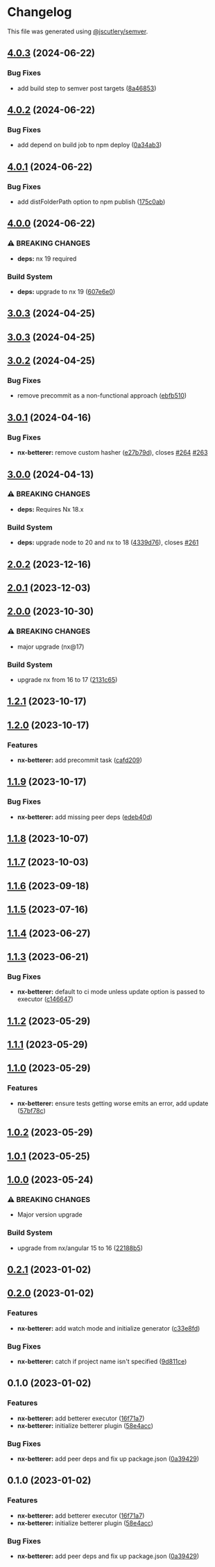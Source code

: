 # Changelog

This file was generated using [@jscutlery/semver](https://github.com/jscutlery/semver).

## [4.0.3](https://github.com/spaceribs/spaceribs/compare/nx-betterer-4.0.2...nx-betterer-4.0.3) (2024-06-22)


### Bug Fixes

* add build step to semver post targets ([8a46853](https://github.com/spaceribs/spaceribs/commit/8a468530a03c6fcdbcdec116a48514984bd05221))

## [4.0.2](https://github.com/spaceribs/spaceribs/compare/nx-betterer-4.0.1...nx-betterer-4.0.2) (2024-06-22)


### Bug Fixes

* add depend on build job to npm deploy ([0a34ab3](https://github.com/spaceribs/spaceribs/commit/0a34ab34299e5e0370c854b6a47f1962c991372d))

## [4.0.1](https://github.com/spaceribs/spaceribs/compare/nx-betterer-4.0.0...nx-betterer-4.0.1) (2024-06-22)


### Bug Fixes

* add distFolderPath option to npm publish ([175c0ab](https://github.com/spaceribs/spaceribs/commit/175c0abbc07a8c049dd0c1a0a3c4c0e7c83df8ee))

## [4.0.0](https://github.com/spaceribs/spaceribs/compare/nx-betterer-3.0.3...nx-betterer-4.0.0) (2024-06-22)


### ⚠ BREAKING CHANGES

* **deps:** nx 19 required

### Build System

* **deps:** upgrade to nx 19 ([607e6e0](https://github.com/spaceribs/spaceribs/commit/607e6e086530bc73907a0ce465a3b00d58691871))

## [3.0.3](https://github.com/spaceribs/spaceribs/compare/nx-betterer-3.0.2...nx-betterer-3.0.3) (2024-04-25)

## [3.0.3](https://github.com/spaceribs/spaceribs/compare/nx-betterer-3.0.2...nx-betterer-3.0.3) (2024-04-25)

## [3.0.2](https://github.com/spaceribs/spaceribs/compare/nx-betterer-3.0.1...nx-betterer-3.0.2) (2024-04-25)


### Bug Fixes

* remove precommit as a non-functional approach ([ebfb510](https://github.com/spaceribs/spaceribs/commit/ebfb510f4152445032d8726f57b8a7c705d6aec5))

## [3.0.1](https://github.com/spaceribs/spaceribs/compare/nx-betterer-3.0.0...nx-betterer-3.0.1) (2024-04-16)


### Bug Fixes

* **nx-betterer:** remove custom hasher ([e27b79d](https://github.com/spaceribs/spaceribs/commit/e27b79da33b82d44be53b1e86db4c02f4210c2cd)), closes [#264](https://github.com/spaceribs/spaceribs/issues/264) [#263](https://github.com/spaceribs/spaceribs/issues/263)

## [3.0.0](https://github.com/spaceribs/spaceribs/compare/nx-betterer-2.0.2...nx-betterer-3.0.0) (2024-04-13)


### ⚠ BREAKING CHANGES

* **deps:** Requires Nx 18.x

### Build System

* **deps:** upgrade node to 20 and nx to 18 ([4339d76](https://github.com/spaceribs/spaceribs/commit/4339d76c0742f05862ce1d814035ce9abb885ded)), closes [#261](https://github.com/spaceribs/spaceribs/issues/261)

## [2.0.2](https://github.com/spaceribs/spaceribs/compare/nx-betterer-2.0.1...nx-betterer-2.0.2) (2023-12-16)

## [2.0.1](https://github.com/spaceribs/spaceribs/compare/nx-betterer-2.0.0...nx-betterer-2.0.1) (2023-12-03)

## [2.0.0](https://github.com/spaceribs/spaceribs/compare/nx-betterer-1.2.1...nx-betterer-2.0.0) (2023-10-30)


### ⚠ BREAKING CHANGES

* major upgrade (nx@17)

### Build System

* upgrade nx from 16 to 17 ([2131c65](https://github.com/spaceribs/spaceribs/commit/2131c6513226dfde256cf2eea6dac30f04ff551e))

## [1.2.1](https://github.com/spaceribs/spaceribs/compare/nx-betterer-1.2.0...nx-betterer-1.2.1) (2023-10-17)

## [1.2.0](https://github.com/spaceribs/spaceribs/compare/nx-betterer-1.1.9...nx-betterer-1.2.0) (2023-10-17)


### Features

* **nx-betterer:** add precommit task ([cafd209](https://github.com/spaceribs/spaceribs/commit/cafd209c1435aefe30bbfdd1f87e2eca2dafe1fa))

## [1.1.9](https://github.com/spaceribs/spaceribs/compare/nx-betterer-1.1.8...nx-betterer-1.1.9) (2023-10-17)


### Bug Fixes

* **nx-betterer:** add missing peer deps ([edeb40d](https://github.com/spaceribs/spaceribs/commit/edeb40d86e1e6af596984017a719be0b9172bc71))

## [1.1.8](https://github.com/spaceribs/spaceribs/compare/nx-betterer-1.1.7...nx-betterer-1.1.8) (2023-10-07)

## [1.1.7](https://github.com/spaceribs/spaceribs/compare/nx-betterer-1.1.6...nx-betterer-1.1.7) (2023-10-03)

## [1.1.6](https://github.com/spaceribs/spaceribs/compare/nx-betterer-1.1.5...nx-betterer-1.1.6) (2023-09-18)

## [1.1.5](https://github.com/spaceribs/spaceribs/compare/nx-betterer-1.1.4...nx-betterer-1.1.5) (2023-07-16)

## [1.1.4](https://github.com/spaceribs/spaceribs/compare/nx-betterer-1.1.3...nx-betterer-1.1.4) (2023-06-27)

## [1.1.3](https://github.com/spaceribs/spaceribs/compare/nx-betterer-1.1.2...nx-betterer-1.1.3) (2023-06-21)


### Bug Fixes

* **nx-betterer:** default to ci mode unless update option is passed to executor ([c146647](https://github.com/spaceribs/spaceribs/commit/c146647366306ad7adbcc972d8c223b114021d84))

## [1.1.2](https://github.com/spaceribs/spaceribs/compare/nx-betterer-1.1.1...nx-betterer-1.1.2) (2023-05-29)

## [1.1.1](https://github.com/spaceribs/spaceribs/compare/nx-betterer-1.1.0...nx-betterer-1.1.1) (2023-05-29)

## [1.1.0](https://github.com/spaceribs/spaceribs/compare/nx-betterer-1.0.2...nx-betterer-1.1.0) (2023-05-29)


### Features

* **nx-betterer:** ensure tests getting worse emits an error, add update ([57bf78c](https://github.com/spaceribs/spaceribs/commit/57bf78cd18b0d7d5b4d06e798028efd743959291))

## [1.0.2](https://github.com/spaceribs/spaceribs/compare/nx-betterer-1.0.1...nx-betterer-1.0.2) (2023-05-29)

## [1.0.1](https://github.com/spaceribs/spaceribs/compare/nx-betterer-1.0.0...nx-betterer-1.0.1) (2023-05-25)

## [1.0.0](https://github.com/spaceribs/spaceribs/compare/nx-betterer-0.2.1...nx-betterer-1.0.0) (2023-05-24)


### ⚠ BREAKING CHANGES

* Major version upgrade

### Build System

* upgrade from nx/angular 15 to 16 ([22188b5](https://github.com/spaceribs/spaceribs/commit/22188b5027d6e8e909020af3eaf4e9724d99d2f4))

## [0.2.1](https://github.com/spaceribs/spaceribs/compare/nx-betterer-0.2.0...nx-betterer-0.2.1) (2023-01-02)

## [0.2.0](https://github.com/spaceribs/spaceribs/compare/nx-betterer-0.1.0...nx-betterer-0.2.0) (2023-01-02)


### Features

* **nx-betterer:** add watch mode and initialize generator ([c33e8fd](https://github.com/spaceribs/spaceribs/commit/c33e8fdb1bca61368089573943d0e64c65a7414f))


### Bug Fixes

* **nx-betterer:** catch if project name isn't specified ([9d811ce](https://github.com/spaceribs/spaceribs/commit/9d811ce90b0f493071e9cf951e19e020f1618a9f))

## 0.1.0 (2023-01-02)


### Features

* **nx-betterer:** add betterer executor ([16f71a7](https://github.com/spaceribs/spaceribs/commit/16f71a7a40febb9b91df18029ab143655ba8430f))
* **nx-betterer:** initialize betterer plugin ([58e4acc](https://github.com/spaceribs/spaceribs/commit/58e4acc68088ec00f781f36548589563f5601033))


### Bug Fixes

* **nx-betterer:** add peer deps and fix up package.json ([0a39429](https://github.com/spaceribs/spaceribs/commit/0a39429463d09338c50290d162152cd70d09de9f))

## 0.1.0 (2023-01-02)


### Features

* **nx-betterer:** add betterer executor ([16f71a7](https://github.com/spaceribs/spaceribs/commit/16f71a7a40febb9b91df18029ab143655ba8430f))
* **nx-betterer:** initialize betterer plugin ([58e4acc](https://github.com/spaceribs/spaceribs/commit/58e4acc68088ec00f781f36548589563f5601033))


### Bug Fixes

* **nx-betterer:** add peer deps and fix up package.json ([0a39429](https://github.com/spaceribs/spaceribs/commit/0a39429463d09338c50290d162152cd70d09de9f))
